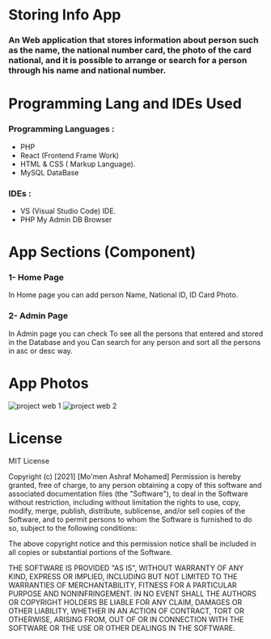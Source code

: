# Storing Info App
### An Web application that stores information about person such as the name, the national number card, the photo of the card national, and it is possible to arrange or search for a person through his name and national number.

# Programming Lang and IDEs Used
### Programming Languages :
- PHP 
- React (Frontend Frame Work)
- HTML & CSS ( Markup Language).
- MySQL DataBase
 

### IDEs :
- VS (Visual Studio Code) IDE.
- PHP My Admin DB Browser

# App Sections (Component)
### 1- Home Page
In Home page you can add person Name, National ID, ID Card Photo.

### 2- Admin Page
In Admin page you can check To see all the persons that entered and stored in the Database and you Can search for any person and sort all the persons in asc or desc way.

# App Photos
![project web 1](https://user-images.githubusercontent.com/79394414/139133436-b24f826f-d929-4e7d-912d-b4f653ab0eb9.PNG)
![project web 2](https://user-images.githubusercontent.com/79394414/139133488-0cf41eca-2e5d-47d5-91c8-86312f33214e.PNG)




# License
MIT License

Copyright (c) [2021] [Mo'men Ashraf Mohamed]
Permission is hereby granted, free of charge, to any person obtaining a copy
of this software and associated documentation files (the "Software"), to deal
in the Software without restriction, including without limitation the rights
to use, copy, modify, merge, publish, distribute, sublicense, and/or sell
copies of the Software, and to permit persons to whom the Software is
furnished to do so, subject to the following conditions:

The above copyright notice and this permission notice shall be included in all
copies or substantial portions of the Software.

THE SOFTWARE IS PROVIDED "AS IS", WITHOUT WARRANTY OF ANY KIND, EXPRESS OR
IMPLIED, INCLUDING BUT NOT LIMITED TO THE WARRANTIES OF MERCHANTABILITY,
FITNESS FOR A PARTICULAR PURPOSE AND NONINFRINGEMENT. IN NO EVENT SHALL THE
AUTHORS OR COPYRIGHT HOLDERS BE LIABLE FOR ANY CLAIM, DAMAGES OR OTHER
LIABILITY, WHETHER IN AN ACTION OF CONTRACT, TORT OR OTHERWISE, ARISING FROM,
OUT OF OR IN CONNECTION WITH THE SOFTWARE OR THE USE OR OTHER DEALINGS IN THE
SOFTWARE.
